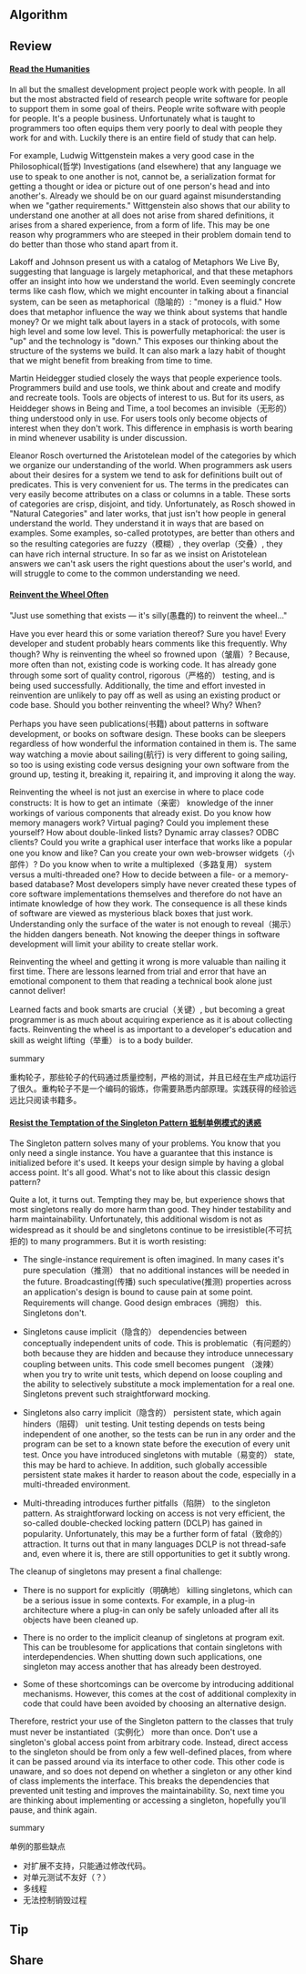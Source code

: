 ## Algorithm
## Review
#### [Read the Humanities](https://97-things-every-x-should-know.gitbooks.io/97-things-every-programmer-should-know/content/en/thing_71/)
In all but the smallest development project people work with people. In all but the most abstracted field of research people write software for people to support them in some goal of theirs. People write software with people for people. It's a people business. Unfortunately what is taught to programmers too often equips them very poorly to deal with people they work for and with. Luckily there is an entire field of study that can help.

For example, Ludwig Wittgenstein makes a very good case in the Philosophical(哲学) Investigations (and elsewhere) that any language we use to speak to one another is not, cannot be, a serialization format for getting a thought or idea or picture out of one person's head and into another's. Already we should be on our guard against misunderstanding when we "gather requirements." Wittgenstein also shows that our ability to understand one another at all does not arise from shared definitions, it arises from a shared experience, from a form of life. This may be one reason why programmers who are steeped in their problem domain tend to do better than those who stand apart from it.

Lakoff and Johnson present us with a catalog of Metaphors We Live By, suggesting that language is largely metaphorical, and that these metaphors offer an insight into how we understand the world. Even seemingly concrete terms like cash flow, which we might encounter in talking about a financial system, can be seen as metaphorical（隐喻的）: "money is a fluid." How does that metaphor influence the way we think about systems that handle money? Or we might talk about layers in a stack of protocols, with some high level and some low level. This is powerfully metaphorical: the user is "up" and the technology is "down." This exposes our thinking about the structure of the systems we build. It can also mark a lazy habit of thought that we might benefit from breaking from time to time.

Martin Heidegger studied closely the ways that people experience tools. Programmers build and use tools, we think about and create and modify and recreate tools. Tools are objects of interest to us. But for its users, as Heiddeger shows in Being and Time, a tool becomes an invisible（无形的） thing understood only in use. For users tools only become objects of interest when they don't work. This difference in emphasis is worth bearing in mind whenever usability is under discussion.

Eleanor Rosch overturned the Aristotelean model of the categories by which we organize our understanding of the world. When programmers ask users about their desires for a system we tend to ask for definitions built out of predicates. This is very convenient for us. The terms in the predicates can very easily become attributes on a class or columns in a table. These sorts of categories are crisp, disjoint, and tidy. Unfortunately, as Rosch showed in "Natural Categories" and later works, that just isn't how people in general understand the world. They understand it in ways that are based on examples. Some examples, so-called prototypes, are better than others and so the resulting categories are fuzzy（模糊）, they overlap（交叠）, they can have rich internal structure. In so far as we insist on Aristotelean answers we can't ask users the right questions about the user's world, and will struggle to come to the common understanding we need.


#### [Reinvent the Wheel Often](https://97-things-every-x-should-know.gitbooks.io/97-things-every-programmer-should-know/content/en/thing_72/)
"Just use something that exists — it's silly(愚蠢的) to reinvent the wheel..."

Have you ever heard this or some variation thereof? Sure you have! Every developer and student probably hears comments like this frequently. Why though? Why is reinventing the wheel so frowned upon（皱眉）? Because, more often than not, existing code is working code. It has already gone through some sort of quality control, rigorous（严格的） testing, and is being used successfully. Additionally, the time and effort invested in reinvention are unlikely to pay off as well as using an existing product or code base. Should you bother reinventing the wheel? Why? When?

Perhaps you have seen publications(书籍) about patterns in software development, or books on software design. These books can be sleepers regardless of how wonderful the information contained in them is. The same way watching a movie about sailing(航行) is very different to going sailing, so too is using existing code versus designing your own software from the ground up, testing it, breaking it, repairing it, and improving it along the way.

Reinventing the wheel is not just an exercise in where to place code constructs: It is how to get an intimate（亲密） knowledge of the inner workings of various components that already exist. Do you know how memory managers work? Virtual paging? Could you implement these yourself? How about double-linked lists? Dynamic array classes? ODBC clients? Could you write a graphical user interface that works like a popular one you know and like? Can you create your own web-browser widgets（小部件）? Do you know when to write a multiplexed（多路复用） system versus a multi-threaded one? How to decide between a file- or a memory-based database? Most developers simply have never created these types of core software implementations themselves and therefore do not have an intimate knowledge of how they work. The consequence is all these kinds of software are viewed as mysterious black boxes that just work. Understanding only the surface of the water is not enough to reveal（揭示） the hidden dangers beneath. Not knowing the deeper things in software development will limit your ability to create stellar work.

Reinventing the wheel and getting it wrong is more valuable than nailing it first time. There are lessons learned from trial and error that have an emotional component to them that reading a technical book alone just cannot deliver!

Learned facts and book smarts are crucial（关键）, but becoming a great programmer is as much about acquiring experience as it is about collecting facts. Reinventing the wheel is as important to a developer's education and skill as weight lifting（举重） is to a body builder.

summary

重构轮子，那些轮子的代码通过质量控制，严格的测试，并且已经在生产成功运行了很久。重构轮子不是一个编码的锻炼，你需要熟悉内部原理。实践获得的经验远远比只阅读书籍多。

#### [Resist the Temptation of the Singleton Pattern 抵制单例模式的诱惑](https://97-things-every-x-should-know.gitbooks.io/97-things-every-programmer-should-know/content/en/thing_73/)
The Singleton pattern solves many of your problems. You know that you only need a single instance. You have a guarantee that this instance is initialized before it's used. It keeps your design simple by having a global access point. It's all good. What's not to like about this classic design pattern?

Quite a lot, it turns out. Tempting they may be, but experience shows that most singletons really do more harm than good. They hinder testability and harm maintainability. Unfortunately, this additional wisdom is not as widespread as it should be and singletons continue to be irresistible(不可抗拒的) to many programmers. But it is worth resisting:

- The single-instance requirement is often imagined. In many cases it's pure speculation（推测） that no additional instances will be needed in the future. Broadcasting(传播) such speculative(推测) properties across an application's design is bound to cause pain at some point. Requirements will change. Good design embraces（拥抱） this. Singletons don't.

- Singletons cause implicit（隐含的） dependencies between conceptually independent units of code. This is problematic（有问题的） both because they are hidden and because they introduce unnecessary coupling between units. This code smell becomes pungent （泼辣）when you try to write unit tests, which depend on loose coupling and the ability to selectively substitute a mock implementation for a real one. Singletons prevent such straightforward mocking.

- Singletons also carry implicit（隐含的） persistent state, which again hinders（阻碍） unit testing. Unit testing depends on tests being independent of one another, so the tests can be run in any order and the program can be set to a known state before the execution of every unit test. Once you have introduced singletons with mutable（易变的） state, this may be hard to achieve. In addition, such globally accessible persistent state makes it harder to reason about the code, especially in a multi-threaded environment.

- Multi-threading introduces further pitfalls（陷阱） to the singleton pattern. As straightforward locking on access is not very efficient, the so-called double-checked locking pattern (DCLP) has gained in popularity. Unfortunately, this may be a further form of fatal（致命的） attraction. It turns out that in many languages DCLP is not thread-safe and, even where it is, there are still opportunities to get it subtly wrong.

The cleanup of singletons may present a final challenge:

- There is no support for explicitly（明确地） killing singletons, which can be a serious issue in some contexts. For example, in a plug-in architecture where a plug-in can only be safely unloaded after all its objects have been cleaned up.

- There is no order to the implicit cleanup of singletons at program exit. This can be troublesome for applications that contain singletons with interdependencies. When shutting down such applications, one singleton may access another that has already been destroyed.

- Some of these shortcomings can be overcome by introducing additional mechanisms. However, this comes at the cost of additional complexity in code that could have been avoided by choosing an alternative design.

Therefore, restrict your use of the Singleton pattern to the classes that truly must never be instantiated（实例化） more than once. Don't use a singleton's global access point from arbitrary code. Instead, direct access to the singleton should be from only a few well-defined places, from where it can be passed around via its interface to other code. This other code is unaware, and so does not depend on whether a singleton or any other kind of class implements the interface. This breaks the dependencies that prevented unit testing and improves the maintainability. So, next time you are thinking about implementing or accessing a singleton, hopefully you'll pause, and think again.

summary

单例的那些缺点
- 对扩展不支持，只能通过修改代码。
- 对单元测试不友好（？）
- 多线程
- 无法控制销毁过程

## Tip
## Share

